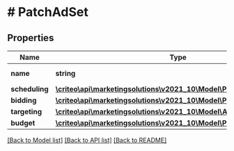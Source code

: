 # # PatchAdSet

## Properties

Name | Type | Description | Notes
------------ | ------------- | ------------- | -------------
**name** | **string** | Name of the ad set | [optional]
**scheduling** | [**\criteo\api\marketingsolutions\v2021_10\Model\PatchAdSetScheduling**](PatchAdSetScheduling.md) |  | [optional]
**bidding** | [**\criteo\api\marketingsolutions\v2021_10\Model\PatchAdSetBidding**](PatchAdSetBidding.md) |  | [optional]
**targeting** | [**\criteo\api\marketingsolutions\v2021_10\Model\AdSetTargeting**](AdSetTargeting.md) |  | [optional]
**budget** | [**\criteo\api\marketingsolutions\v2021_10\Model\PatchAdSetBudget**](PatchAdSetBudget.md) |  | [optional]

[[Back to Model list]](../../README.md#models) [[Back to API list]](../../README.md#endpoints) [[Back to README]](../../README.md)
